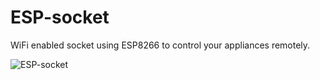 # ESP-socket

WiFi enabled socket using ESP8266 to control your appliances remotely.

![ESP-socket]("switch/esp-socket.jpg")
